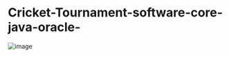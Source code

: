# Cricket-Tournament-software-core-java-oracle-
![image](https://drive.google.com/uc?export=view&id=0B3mh-iy6W8hpSmZoWXpzVGZvODQ)
